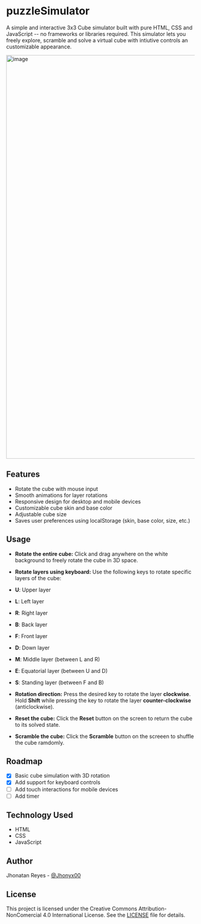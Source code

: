 ﻿# puzzleSimulator

A simple and interactive 3x3 Cube simulator built with pure HTML, CSS and JavaScript -- no frameworks or libraries required.
This simulator lets you freely explore, scramble and solve a virtual cube with intiutive controls an customizable appearance.

<img width="1920" height="1080" alt="image" src="https://github.com/user-attachments/assets/ae6e22f2-9646-4e32-a331-013779563238" />

## Features

- Rotate the cube with mouse input
- Smooth animations for layer rotations
- Responsive design for desktop and mobile devices
- Customizable cube skin and base color
- Adjustable cube size
- Saves user preferences using localStorage (skin, base color, size, etc.)

## Usage

- **Rotate the entire cube:** Click and drag anywhere on the white background to freely rotate the cube in 3D space.
- **Rotate layers using keyboard:** Use the following keys to rotate specific layers of the cube:
- **U**: Upper layer
- **L**: Left layer
- **R**: Right layer
- **B**: Back layer
- **F**: Front layer
- **D**: Down layer
- **M**: Middle layer (between L and R)
- **E**: Equatorial layer (between U and D)
- **S**: Standing layer (between F and B)

- **Rotation direction:**
  Press the desired key to rotate the layer **clockwise**.
  Hold **Shift** while pressing the key to rotate the layer **counter-clockwise** (anticlockwise).

- **Reset the cube:**
  Click the **Reset** button on the screen to return the cube to its solved state.
- **Scramble the cube:**
  Click the **Scramble** button on the screeen to shuffle the cube ramdomly.

## Roadmap

- [x] Basic cube simulation with 3D rotation
- [x] Add support for keyboard controls 
- [ ] Add touch interactions for mobile devices
- [ ] Add timer

## Technology Used

- HTML
- CSS
- JavaScript

## Author

Jhonatan Reyes - [@Jhonyx00](https://github.com/Jhonyx00)

## License

This project is licensed under the Creative Commons Attribution-NonComercial 4.0 International License.
See the [LICENSE](LICENSE) file for details.

